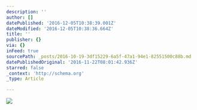 ```yaml
---
description: ''
author: []
datePublished: '2016-12-05T10:38:39.001Z'
dateModified: '2016-12-05T10:38:36.664Z'
title: ''
publisher: {}
via: {}
inFeed: true
sourcePath: _posts/2016-10-19-3df15229-6a5f-47a1-94e1-82551500c88b.md
datePublishedOriginal: '2016-11-22T08:01:42.936Z'
starred: false
_context: 'http://schema.org'
_type: Article

---
```

![](https://the-grid-user-content.s3-us-west-2.amazonaws.com/842843cf-d9ba-42b6-ae53-5829d4b835b9.jpg)